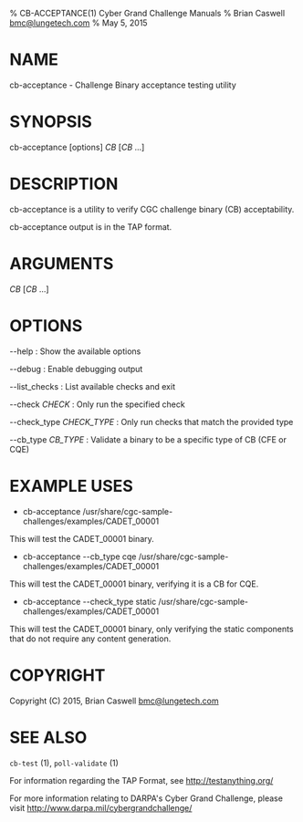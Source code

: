% CB-ACCEPTANCE(1) Cyber Grand Challenge Manuals
% Brian Caswell <bmc@lungetech.com>
% May 5, 2015

# NAME

cb-acceptance - Challenge Binary acceptance testing utility

# SYNOPSIS

cb-acceptance [options] *CB* [*CB* ...]

# DESCRIPTION

cb-acceptance is a utility to verify CGC challenge binary (CB) acceptability.  

cb-acceptance output is in the TAP format.

# ARGUMENTS
*CB* [*CB* ...]

# OPTIONS

\-\-help
:   Show the available options

\-\-debug
:   Enable debugging output

\-\-list_checks
:   List available checks and exit

\-\-check *CHECK*
:   Only run the specified check

\-\-check_type *CHECK_TYPE*
:   Only run checks that match the provided type

\-\-cb_type *CB_TYPE*
:   Validate a binary to be a specific type of CB (CFE or CQE)

# EXAMPLE USES

* cb-acceptance /usr/share/cgc-sample-challenges/examples/CADET_00001

This will test the CADET_00001 binary.

* cb-acceptance --cb_type cqe /usr/share/cgc-sample-challenges/examples/CADET_00001

This will test the CADET_00001 binary, verifying it is a CB for CQE.

* cb-acceptance --check_type static /usr/share/cgc-sample-challenges/examples/CADET_00001

This will test the CADET_00001 binary, only verifying the static components that do not require any content generation.

# COPYRIGHT

Copyright (C) 2015, Brian Caswell <bmc@lungetech.com>

# SEE ALSO

`cb-test` (1), `poll-validate` (1)

For information regarding the TAP Format, see <http://testanything.org/>

For more information relating to DARPA's Cyber Grand Challenge, please visit <http://www.darpa.mil/cybergrandchallenge/>

